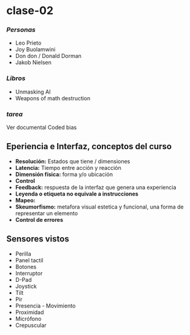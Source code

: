 # clase-02
### *Personas* ###
- Leo Prieto
- Joy Buolamwini
- Don don / Donald Dorman
- Jakob Nielsen
### *Libros* ###
- Unmasking AI
- Weapons of math destruction
### *tarea* ###
Ver documental Coded bias

## Eperiencia e Interfaz, conceptos del curso ##

- **Resolución:** Estados que tiene / dimensiones
- **Latencia:** Tiempo entre acción y reacción 
- **Dimensión física:** forma y/o ubicación  
- **Control**
- **Feedback:** respuesta de la interfaz que genera una experiencia 
- **Leyenda o etiqueta no equivale a instrucciones**
- **Mapeo:**
- **Skeumorfismo:** metafora visual estetica y funcional, una forma de representar un elemento
- **Control de errores**

## Sensores vistos ##
- Perilla
- Panel tactil
- Botones
- Interruptor
- D-Pad
- Joystick
- Tilt
- Pir
- Presencia - Movimiento
- Proximidad
- Micrófono
- Crepuscular
